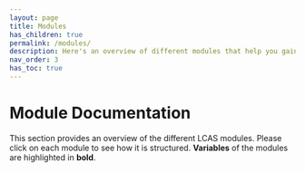 ```yaml
---
layout: page
title: Modules
has_children: true
permalink: /modules/
description: Here's an overview of different modules that help you gain insight of what inside the LCAS datasets. 
nav_order: 3
has_toc: true
---
```


# Module Documentation

This section provides an overview of the different LCAS modules. Please click on each module to see how it is structured. **Variables** of the modules are highlighted in **bold**. 